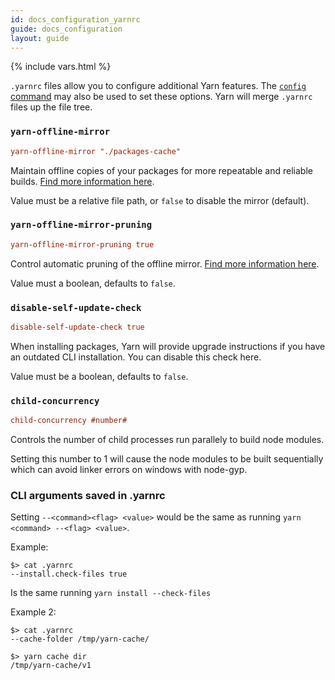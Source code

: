 ```yaml
---
id: docs_configuration_yarnrc
guide: docs_configuration
layout: guide
---
```


{% include vars.html %}

`.yarnrc` files allow you to configure additional Yarn features. The [`config` command]({{url_base}}/docs/cli/config/) may also be used to set these options. Yarn will merge `.yarnrc` files up the file tree.

### `yarn-offline-mirror` <a class="toc" id="toc-yarn-offline-mirror" href="#toc-yarn-offline-mirror"></a>

```ini
yarn-offline-mirror "./packages-cache"
```

Maintain offline copies of your packages for more repeatable and reliable builds. [Find more information here]({{url_base}}/docs/offline-mirror/).

Value must be a relative file path, or `false` to disable the mirror (default).

### `yarn-offline-mirror-pruning` <a class="toc" id="toc-yarn-offline-mirror-pruning" href="#toc-yarn-offline-mirror-pruning"></a>

```ini
yarn-offline-mirror-pruning true
```

Control automatic pruning of the offline mirror. [Find more information here]({{url_base}}/docs/prune-offline-mirror/).

Value must a boolean, defaults to `false`.

### `disable-self-update-check` <a class="toc" id="toc-disable-self-update-check" href="#toc-disable-self-update-check"></a>

```ini
disable-self-update-check true
```

When installing packages, Yarn will provide upgrade instructions if you have an outdated CLI installation. You can disable this check here.

Value must be a boolean, defaults to `false`.

### `child-concurrency` <a class="toc" id="toc-child-concurrency" href="#toc-child-concurrency"></a>

```ini
child-concurrency #number#
```

Controls the number of child processes run parallely to build node modules. 

Setting this number to 1 will cause the node modules to be built sequentially which can avoid linker errors on windows with node-gyp.

### CLI arguments saved in .yarnrc <a class="toc" id="toc-cli-args" href="#toc-cli-args"></a>

Setting `--<command><flag> <value>` would be the same as running `yarn <command> --<flag> <value>`.

Example:
```
$> cat .yarnrc
--install.check-files true
```
Is the same running `yarn install --check-files`

Example 2:
```
$> cat .yarnrc
--cache-folder /tmp/yarn-cache/

$> yarn cache dir
/tmp/yarn-cache/v1
```
